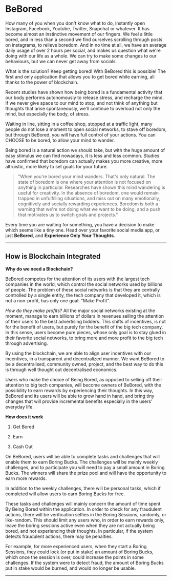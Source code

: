 # BeBored

How many of you when you don't know what to do, instantly open Instagram, Facebook, Youtube, Twitter, Snapchat or whatever. It has become almost an instinctive movement of our fingers. We feel a little bored, and in less than a second we find ourselves scrolling through posts on instagrams, to relieve boredom. And in no time at all,  we have an average daily usage of over 2 hours per social, and makes us question what we're doing with our life as a whole. We can try to make some changes to our behaviours, but we can never get away from socials.

What is the solution? Keep getting bored! 
With BeBored this is possible! The first and only application that allows you to get bored while earning, all thanks to the power of blockchain. 

Recent studies have shown how being bored is a fundamental activity that our body performs autonomously to release stress, and recharge the mind. If we never give space to our mind to stop, and not think of anything but thoughts that arise spontaneously, we'll continue to overload not only the mind, but especially the body, of stress. 

Waiting in line, sitting in a coffee shop, stopped at a traffic light, many people do not lose a moment to open social networks, to stave off boredom, but through BeBored, you will have full control of your actions. You can CHOOSE to be bored, to allow your mind to wander. 

Being bored is a natural action we should take, but with the huge amount of easy stimulus we can find nowadays, it is less and less common. Studies have confirmed that boredom can actually makes you more creative, more altruistic, more likely to set goals for your future. 

> "When you're bored your mind wanders. That's only natural. The state of boredom is one where your attention is not focused on anything in particular. Researches have shown this mind wandering is useful for creativity. 
In the absence of boredom, one would remain trapped in unfulfilling situations, and miss out on many emotionally, cognitively and socially rewarding experiences. Boredom is both a warning that we're not doing what we want to be doing, and a push that motivates us to switch goals and projects."


Every time you are waiting for something, you have a decision to make which seems like a tiny one. Head over your favorite social media app, or just **BeBored**, and **Experience Only Your Thoughts**. 

---

## How is Blockchain Integrated


**Why do we need a Blockchain?**


BeBored competes for the attention of its users with the largest tech companies in the world, which control the social networks used by billions of people. The problem of these social networks is that they are centrally controlled by a single entity, the tech company that developed it, which is not a non-profit, has only one goal: "Make Profit". 

*How do they make profits?* All the major social networks existing at the moment, manage to earn billions of dollars in revenues selling the attention of their users to the best advertising bidders. This shifts of incentives, is not for the benefit of users, but purely for the benefit of the big tech company. In this sense, users become pure pieces, whose only goal is to stay glued in their favorite social networks, to bring more and more profit to the big tech through advertising. 

By using the blockchain, we are able to align user incentives with our incentives, in a transparent and decentralized manner. We want BeBored to be a decentralised, community owned, project, and the best way to do this is through well thought out decentralised economics. 

Users who make the choice of Being Bored, as opposed to selling off their attention to big tech companies, will become owners of BeBored, with the possibility to earn rewards by experiencing their thoughts.  In this way, BeBored and its users will be able to grow hand in hand, and bring tiny changes that will provide incremental benefits especially in the users' everyday life. 


**How does it work**


1. Get Bored

2. Earn

3. Cash Out

On BeBored, users will be able to complete tasks and challenges that will enable them to earn Boring Bucks. The challenges will be mainly weekly challenges, and to participate you will need to pay a small amount in Boring Bucks. The winners will share the prize pool and will have the opportunity to earn more rewards. 

In addition to the weekly challenges, there will be personal tasks, which if completed will allow users to earn Boring Bucks for free. 

These tasks and challenges will mainly concern the amount of time spent By Being Bored within the application. In order to check for any fraudulent actions, there will be verification selfies in the Boring Sessions, randomly, or like-random. This should limit any users who, in order to earn rewards only, leave the boring sessions active even when they are not actually being bored, and not experiencing their thoughts. In particular, if the system detects fraudulent actions, there may be penalties. 

For example, for more experienced users, when they start a Boring Sessions, they could lock (or put in stake) an amount of Boring Bucks, which once the session is over, could increase the points in some challenges. If the system were to detect fraud, the amount of Boring Bucks put in stake would be burned, and would no longer be usable. 

---
